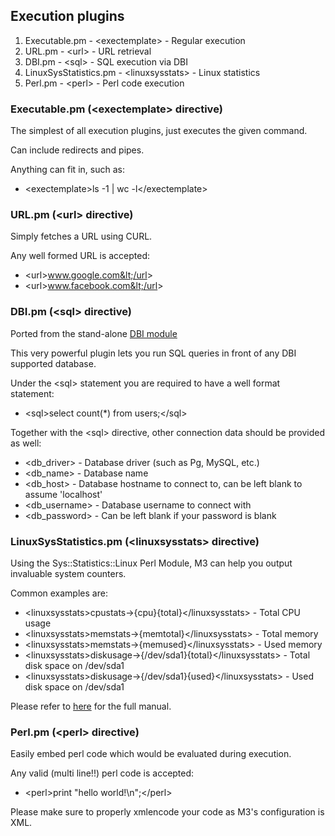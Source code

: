 ## Execution plugins

 1. Executable.pm - &lt;exectemplate&gt; - Regular execution
 2. URL.pm - &lt;url&gt; - URL retrieval
 3. DBI.pm - &lt;sql&gt; - SQL execution via DBI
 4. LinuxSysStatistics.pm - &lt;linuxsysstats&gt; - Linux statistics
 5. Perl.pm - &lt;perl&gt; - Perl code execution

### Executable.pm (&lt;exectemplate&gt; directive)

The simplest of all execution plugins, just executes the given command.

Can include redirects and pipes.

Anything can fit in, such as:

 * &lt;exectemplate&gt;ls -1 | wc -l&lt;/exectemplate&gt;

### URL.pm (&lt;url&gt; directive)

Simply fetches a URL using CURL.

Any well formed URL is accepted:

 * &lt;url&gt;www.google.com&lt;/url&gt;
 * &lt;url&gt;www.facebook.com&lt;/url&gt;

### DBI.pm (&lt;sql&gt; directive)

Ported from the stand-alone <a href="https://github.com/monitisexchange/Monitis-Linux-Scripts/tree/master/DBI">DBI module</a>

This very powerful plugin lets you run SQL queries in front of any DBI supported database.

Under the &lt;sql&gt; statement you are required to have a well format statement:

 * &lt;sql&gt;select count(*) from users;&lt;/sql&gt;

Together with the &lt;sql&gt; directive, other connection data should be provided as well:<br>

 * &lt;db_driver&gt; - Database driver (such as Pg, MySQL, etc.)
 * &lt;db_name&gt; - Database name
 * &lt;db_host&gt; - Database hostname to connect to, can be left blank to assume 'localhost'
 * &lt;db_username&gt; - Database username to connect with
 * &lt;db_password&gt; - Can be left blank if your password is blank

### LinuxSysStatistics.pm (&lt;linuxsysstats&gt; directive)

Using the Sys::Statistics::Linux Perl Module, M3 can help you output invaluable system counters.

Common examples are:

 * &lt;linuxsysstats&gt;cpustats-&gt;{cpu}{total}&lt;/linuxsysstats&gt; - Total CPU usage
 * &lt;linuxsysstats&gt;memstats-&gt;{memtotal}&lt;/linuxsysstats&gt; - Total memory
 * &lt;linuxsysstats&gt;memstats-&gt;{memused}&lt;/linuxsysstats&gt; - Used memory
 * &lt;linuxsysstats&gt;diskusage-&gt;{/dev/sda1}{total}&lt;/linuxsysstats&gt; - Total disk space on /dev/sda1
 * &lt;linuxsysstats&gt;diskusage-&gt;{/dev/sda1}{used}&lt;/linuxsysstats&gt; - Used disk space on /dev/sda1

Please refer to <a href="http://search.cpan.org/~bloonix/Sys-Statistics-Linux-0.63/lib/Sys/Statistics/Linux.pm">here</a> for the full manual.

### Perl.pm (&lt;perl&gt; directive)

Easily embed perl code which would be evaluated during execution.

Any valid (multi line!!) perl code is accepted:

 * &lt;perl&gt;print "hello world!\n";&lt;/perl&gt;

Please make sure to properly xmlencode your code as M3's configuration is XML.
